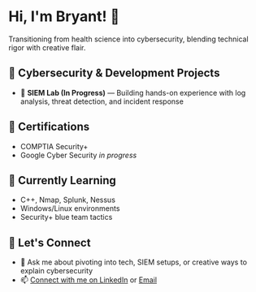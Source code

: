 # Hi, I'm Bryant! 👋  
Transitioning from health science into cybersecurity, blending technical rigor with creative flair.

## 🔐 Cybersecurity & Development Projects  
- 🚧 **SIEM Lab (In Progress)** — Building hands-on experience with log analysis, threat detection, and incident response  

## 📜 Certifications  
- COMPTIA Security+
- Google Cyber Security _in progress_

## 🌱 Currently Learning  
- C++, Nmap, Splunk, Nessus  
- Windows/Linux environments  
- Security+ blue team tactics  

## 🤝 Let's Connect  
- 💬 Ask me about pivoting into tech, SIEM setups, or creative ways to explain cybersecurity  
- 📫 [Connect with me on LinkedIn](https://www.linkedin.com/in/bryant-marwitz) or [Email](bryantmarwitz@gmail.com)  
<!--
**bryant-marwitz/bryant-marwitz** is a ✨ _special_ ✨ repository because its `README.md` appears on your GitHub profile.

Ideas to expand:
- 🔭 I’m currently working on ...
- 🌱 I’m currently learning ...
- 👯 I’m looking to collaborate on ...
- 🤔 I’m looking for help with ...
- ⚡ Fun fact: I once dramatized a cybersecurity concept as a medieval siege.
-->
